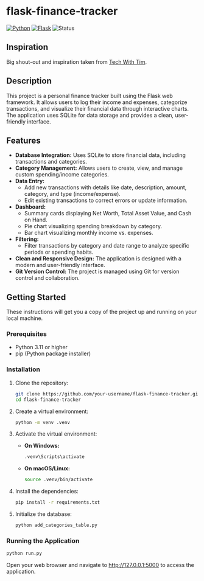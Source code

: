# flask-finance-tracker

[![Python](https://img.shields.io/badge/Python-3.11-3776AB?logo=python)](https://www.python.org/)
[![Flask](https://img.shields.io/badge/Flask-2.3-000000?logo=flask)](https://flask.palletsprojects.com/)
![Status](https://img.shields.io/badge/Status-Active%20Development-blue)

## Inspiration

Big shout-out and inspiration taken from [Tech With Tim](https://www.youtube.com/@TechWithTim).

## Description

This project is a personal finance tracker built using the Flask web framework. It allows users to log their income and expenses, categorize transactions, and visualize their financial data through interactive charts. The application uses SQLite for data storage and provides a clean, user-friendly interface.

## Features

*   **Database Integration:** Uses SQLite to store financial data, including transactions and categories.
*   **Category Management:** Allows users to create, view, and manage custom spending/income categories.
*   **Data Entry:**
    *   Add new transactions with details like date, description, amount, category, and type (income/expense).
    *   Edit existing transactions to correct errors or update information.
*   **Dashboard:**
    *   Summary cards displaying Net Worth, Total Asset Value, and Cash on Hand.
    *   Pie chart visualizing spending breakdown by category.
    *   Bar chart visualizing monthly income vs. expenses.
*   **Filtering:**
    *   Filter transactions by category and date range to analyze specific periods or spending habits.
*   **Clean and Responsive Design:** The application is designed with a modern and user-friendly interface.
*   **Git Version Control:** The project is managed using Git for version control and collaboration.

## Getting Started

These instructions will get you a copy of the project up and running on your local machine.

### Prerequisites

*   Python 3.11 or higher
*   pip (Python package installer)

### Installation

1.  Clone the repository:

    ```bash
    git clone https://github.com/your-username/flask-finance-tracker.git  <!-- Replace your-username -->
    cd flask-finance-tracker
    ```

2.  Create a virtual environment:

    ```bash
    python -m venv .venv
    ```

3.  Activate the virtual environment:

    *   **On Windows:**

        ```bash
        .venv\Scripts\activate
        ```

    *   **On macOS/Linux:**

        ```bash
        source .venv/bin/activate
        ```

4.  Install the dependencies:

    ```bash
    pip install -r requirements.txt
    ```

5.  Initialize the database:

    ```bash
    python add_categories_table.py
    ```

### Running the Application

```bash
python run.py
```

Open your web browser and navigate to http://127.0.0.1:5000 to access the application.
